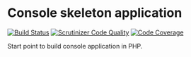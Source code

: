 # Console skeleton application
[![Build Status](https://travis-ci.org/gianarb/console-skeleton-app.svg?branch=master)](https://travis-ci.org/gianarb/console-skeleton-app) [![Scrutinizer Code Quality](https://scrutinizer-ci.com/g/gianarb/console-skeleton-app/badges/quality-score.png?b=master)](https://scrutinizer-ci.com/g/gianarb/console-skeleton-app/?branch=master) [![Code Coverage](https://scrutinizer-ci.com/g/gianarb/console-skeleton-app/badges/coverage.png?b=master)](https://scrutinizer-ci.com/g/gianarb/console-skeleton-app/?branch=master)

Start point to build console application in PHP.
